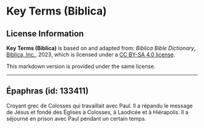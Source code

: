 # Key Terms (Biblica)

## License Information

**Key Terms (Biblica)** is based on and adapted from: _Biblica Bible Dictionary_, [Biblica, Inc.](https://www.biblica.com/), 2023, which is licensed under a [CC BY-SA 4.0 license](https://creativecommons.org/licenses/by-sa/4.0/legalcode.en).

This markdown version is provided under the same license.



--------------------------------

## Épaphras (id: 133411)

Croyant grec de Colosses qui travaillait avec Paul. Il a répandu le message de Jésus et fondé des Églises à Colosses, à Laodicée et à Hiérapolis. Il a séjourné en prison avec Paul pendant un certain temps.


